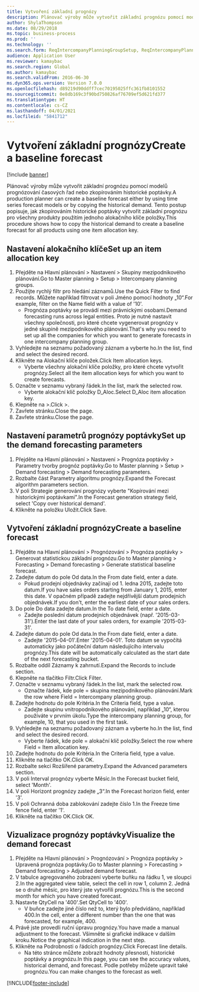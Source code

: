 ```yaml
---
title: Vytvoření základní prognózy
description: Plánovač výroby může vytvořit základní prognózu pomocí modelů prognózování časových řad nebo zkopírováním historické poptávky.
author: ShylaThompson
ms.date: 08/29/2018
ms.topic: business-process
ms.prod: ''
ms.technology: ''
ms.search.form: ReqIntercompanyPlanningGroupSetup, ReqIntercompanyPlanningGroupAllocKeys, ReqDemPlanForecastParameters, ReqDemPlanCreateForecastDialog, SysQueryForm, ReqDemPlanForecastViewer
audience: Application User
ms.reviewer: kamaybac
ms.search.region: Global
ms.author: kamaybac
ms.search.validFrom: 2016-06-30
ms.dyn365.ops.version: Version 7.0.0
ms.openlocfilehash: d89219d90ddff7cec70195025ffc361fb8101552
ms.sourcegitcommit: 0e8db169c3f90bd750826af76709ef5d621fd377
ms.translationtype: HT
ms.contentlocale: cs-CZ
ms.lasthandoff: 04/01/2021
ms.locfileid: "5841712"
---
```

# <a name="create-a-baseline-forecast"></a><span data-ttu-id="b5b64-103">Vytvoření základní prognózy</span><span class="sxs-lookup"><span data-stu-id="b5b64-103">Create a baseline forecast</span></span>

[!include [banner](../../includes/banner.md)]

<span data-ttu-id="b5b64-104">Plánovač výroby může vytvořit základní prognózu pomocí modelů prognózování časových řad nebo zkopírováním historické poptávky.</span><span class="sxs-lookup"><span data-stu-id="b5b64-104">A production planner can create a baseline forecast either by using time series forecast models or by copying the historical demand.</span></span> <span data-ttu-id="b5b64-105">Tento postup popisuje, jak zkopírováním historické poptávky vytvořit základní prognózu pro všechny produkty použitím jednoho alokačního klíče položky.</span><span class="sxs-lookup"><span data-stu-id="b5b64-105">This procedure shows how to copy the historical demand to create a baseline forecast for all products using one item allocation key.</span></span> 


## <a name="set-up-an-item-allocation-key"></a><span data-ttu-id="b5b64-106">Nastavení alokačního klíče</span><span class="sxs-lookup"><span data-stu-id="b5b64-106">Set up an item allocation key</span></span>
1. <span data-ttu-id="b5b64-107">Přejděte na Hlavní plánování > Nastavení > Skupiny mezipodnikového plánování.</span><span class="sxs-lookup"><span data-stu-id="b5b64-107">Go to Master planning > Setup > Intercompany planning groups.</span></span>
2. <span data-ttu-id="b5b64-108">Použijte rychlý filtr pro hledání záznamů.</span><span class="sxs-lookup"><span data-stu-id="b5b64-108">Use the Quick Filter to find records.</span></span> <span data-ttu-id="b5b64-109">Můžete například filtrovat v poli Jméno pomocí hodnoty „10“.</span><span class="sxs-lookup"><span data-stu-id="b5b64-109">For example, filter on the Name field with a value of '10'.</span></span>
    * <span data-ttu-id="b5b64-110">Prognóza poptávky se provádí mezi právnickými osobami.</span><span class="sxs-lookup"><span data-stu-id="b5b64-110">Demand forecasting runs across legal entities.</span></span> <span data-ttu-id="b5b64-111">Proto je nutné nastavit všechny společnosti, pro které chcete vygenerovat prognózy v jedné skupině mezipodnikového plánování.</span><span class="sxs-lookup"><span data-stu-id="b5b64-111">That's why you need to set up all the companies for which you want to generate forecasts in one intercompany planning group.</span></span>  
3. <span data-ttu-id="b5b64-112">Vyhledejte na seznamu požadovaný záznam a vyberte ho.</span><span class="sxs-lookup"><span data-stu-id="b5b64-112">In the list, find and select the desired record.</span></span>
4. <span data-ttu-id="b5b64-113">Klikněte na Alokační klíče položek.</span><span class="sxs-lookup"><span data-stu-id="b5b64-113">Click Item allocation keys.</span></span>
    * <span data-ttu-id="b5b64-114">Vyberte všechny alokační klíče položky, pro které chcete vytvořit prognózy.</span><span class="sxs-lookup"><span data-stu-id="b5b64-114">Select all the item allocation keys for which you want to create forecasts.</span></span>  
5. <span data-ttu-id="b5b64-115">Označte v seznamu vybraný řádek.</span><span class="sxs-lookup"><span data-stu-id="b5b64-115">In the list, mark the selected row.</span></span>
    * <span data-ttu-id="b5b64-116">Vyberte alokační klíč položky D_Aloc.</span><span class="sxs-lookup"><span data-stu-id="b5b64-116">Select D_Aloc item allocation key.</span></span>  
6. <span data-ttu-id="b5b64-117">Klepněte na >.</span><span class="sxs-lookup"><span data-stu-id="b5b64-117">Click >.</span></span>
7. <span data-ttu-id="b5b64-118">Zavřete stránku.</span><span class="sxs-lookup"><span data-stu-id="b5b64-118">Close the page.</span></span>
8. <span data-ttu-id="b5b64-119">Zavřete stránku.</span><span class="sxs-lookup"><span data-stu-id="b5b64-119">Close the page.</span></span>

## <a name="set-up-the-demand-forecasting-parameters"></a><span data-ttu-id="b5b64-120">Nastavení parametrů prognózy poptávky</span><span class="sxs-lookup"><span data-stu-id="b5b64-120">Set up the demand forecasting parameters</span></span>
1. <span data-ttu-id="b5b64-121">Přejděte na Hlavní plánování > Nastavení > Prognóza poptávky > Parametry tvorby prognóz poptávky.</span><span class="sxs-lookup"><span data-stu-id="b5b64-121">Go to Master planning > Setup > Demand forecasting > Demand forecasting parameters.</span></span>
2. <span data-ttu-id="b5b64-122">Rozbalte část Parametry algoritmu prognózy.</span><span class="sxs-lookup"><span data-stu-id="b5b64-122">Expand the Forecast algorithm parameters section.</span></span>
3. <span data-ttu-id="b5b64-123">V poli Strategie generování prognózy vyberte "Kopírování mezi historickými poptávkami".</span><span class="sxs-lookup"><span data-stu-id="b5b64-123">In the Forecast generation strategy field, select 'Copy over historical demand'.</span></span>
4. <span data-ttu-id="b5b64-124">Klikněte na položku Uložit.</span><span class="sxs-lookup"><span data-stu-id="b5b64-124">Click Save.</span></span>

## <a name="create-a-baseline-forecast"></a><span data-ttu-id="b5b64-125">Vytvoření základní prognózy</span><span class="sxs-lookup"><span data-stu-id="b5b64-125">Create a baseline forecast</span></span>
1. <span data-ttu-id="b5b64-126">Přejděte na Hlavní plánování > Prognózování > Prognóza poptávky > Generovat statistickou základní prognózu.</span><span class="sxs-lookup"><span data-stu-id="b5b64-126">Go to Master planning > Forecasting > Demand forecasting > Generate statistical baseline forecast.</span></span>
2. <span data-ttu-id="b5b64-127">Zadejte datum do pole Od data.</span><span class="sxs-lookup"><span data-stu-id="b5b64-127">In the From date field, enter a date.</span></span>
    * <span data-ttu-id="b5b64-128">Pokud prodejní objednávky začínají od 1. ledna 2015, zadejte toto datum.</span><span class="sxs-lookup"><span data-stu-id="b5b64-128">If you have sales orders starting from January 1, 2015, enter this date.</span></span> <span data-ttu-id="b5b64-129">V opačném případě zadejte nejdřívější datum prodejních objednávek.</span><span class="sxs-lookup"><span data-stu-id="b5b64-129">If you don't, enter the earliest date of your sales orders.</span></span>  
3. <span data-ttu-id="b5b64-130">Do pole Do data zadejte datum.</span><span class="sxs-lookup"><span data-stu-id="b5b64-130">In the To date field, enter a date.</span></span>
    * <span data-ttu-id="b5b64-131">Zadejte poslední datum prodejních objednávek (např. '2015-03-31').</span><span class="sxs-lookup"><span data-stu-id="b5b64-131">Enter the last date of your sales orders, for example '2015-03-31'.</span></span>  
4. <span data-ttu-id="b5b64-132">Zadejte datum do pole Od data.</span><span class="sxs-lookup"><span data-stu-id="b5b64-132">In the From date field, enter a date.</span></span>
    * <span data-ttu-id="b5b64-133">Zadejte '2015-04-01'.</span><span class="sxs-lookup"><span data-stu-id="b5b64-133">Enter '2015-04-01'.</span></span> <span data-ttu-id="b5b64-134">Toto datum se vypočítá automaticky jako počáteční datum následujícího intervalu prognózy.</span><span class="sxs-lookup"><span data-stu-id="b5b64-134">This date will be automatically calculated as the start date of the next forecasting bucket.</span></span>  
5. <span data-ttu-id="b5b64-135">Rozbalte oddíl Záznamy k zahrnutí.</span><span class="sxs-lookup"><span data-stu-id="b5b64-135">Expand the Records to include section.</span></span>
6. <span data-ttu-id="b5b64-136">Klepněte na tlačítko Filtr.</span><span class="sxs-lookup"><span data-stu-id="b5b64-136">Click Filter.</span></span>
7. <span data-ttu-id="b5b64-137">Označte v seznamu vybraný řádek.</span><span class="sxs-lookup"><span data-stu-id="b5b64-137">In the list, mark the selected row.</span></span>
    * <span data-ttu-id="b5b64-138">Označte řádek, kde pole = skupina mezipodnikového plánování.</span><span class="sxs-lookup"><span data-stu-id="b5b64-138">Mark the row where Field = Intercompany planning group.</span></span>  
8. <span data-ttu-id="b5b64-139">Zadejte hodnotu do pole Kritéria.</span><span class="sxs-lookup"><span data-stu-id="b5b64-139">In the Criteria field, type a value.</span></span>
    * <span data-ttu-id="b5b64-140">Zadejte skupinu vnitropodnikového plánování, například „10“, kterou používáte v prvním úkolu.</span><span class="sxs-lookup"><span data-stu-id="b5b64-140">Type the intercompany planning group, for example, 10, that you used in the first task.</span></span>  
9. <span data-ttu-id="b5b64-141">Vyhledejte na seznamu požadovaný záznam a vyberte ho.</span><span class="sxs-lookup"><span data-stu-id="b5b64-141">In the list, find and select the desired record.</span></span>
    * <span data-ttu-id="b5b64-142">Vyberte řádek, kde pole = alokační klíč položky.</span><span class="sxs-lookup"><span data-stu-id="b5b64-142">Select the row where Field = Item allocation key.</span></span>  
10. <span data-ttu-id="b5b64-143">Zadejte hodnotu do pole Kritéria.</span><span class="sxs-lookup"><span data-stu-id="b5b64-143">In the Criteria field, type a value.</span></span>
11. <span data-ttu-id="b5b64-144">Klikněte na tlačítko OK.</span><span class="sxs-lookup"><span data-stu-id="b5b64-144">Click OK.</span></span>
12. <span data-ttu-id="b5b64-145">Rozbalte sekci Rozšířené parametry.</span><span class="sxs-lookup"><span data-stu-id="b5b64-145">Expand the Advanced parameters section.</span></span>
13. <span data-ttu-id="b5b64-146">V poli Interval prognózy vyberte Měsíc.</span><span class="sxs-lookup"><span data-stu-id="b5b64-146">In the Forecast bucket field, select 'Month'.</span></span>
14. <span data-ttu-id="b5b64-147">V poli Horizont prognózy zadejte „3“.</span><span class="sxs-lookup"><span data-stu-id="b5b64-147">In the Forecast horizon field, enter '3'.</span></span>
15. <span data-ttu-id="b5b64-148">V poli Ochranná doba zablokování zadejte číslo 1.</span><span class="sxs-lookup"><span data-stu-id="b5b64-148">In the Freeze time fence field, enter '1'.</span></span>
16. <span data-ttu-id="b5b64-149">Klikněte na tlačítko OK.</span><span class="sxs-lookup"><span data-stu-id="b5b64-149">Click OK.</span></span>

## <a name="visualize-the-demand-forecast"></a><span data-ttu-id="b5b64-150">Vizualizace prognózy poptávky</span><span class="sxs-lookup"><span data-stu-id="b5b64-150">Visualize the demand forecast</span></span>
1. <span data-ttu-id="b5b64-151">Přejděte na Hlavní plánování > Prognózování > Prognóza poptávky > Upravená prognóza poptávky.</span><span class="sxs-lookup"><span data-stu-id="b5b64-151">Go to Master planning > Forecasting > Demand forecasting > Adjusted demand forecast.</span></span>
2. <span data-ttu-id="b5b64-152">V tabulce agregovaného zobrazení vyberte buňku na řádku 1, ve sloupci 2.</span><span class="sxs-lookup"><span data-stu-id="b5b64-152">In the aggregated view table, select the cell in row 1, column 2.</span></span> <span data-ttu-id="b5b64-153">Jedná se o druhé měsíc, pro který jste vytvořili prognózu.</span><span class="sxs-lookup"><span data-stu-id="b5b64-153">This is the second month for which you have created forecast.</span></span>
3. <span data-ttu-id="b5b64-154">Nastavte QtyCell na '400'.</span><span class="sxs-lookup"><span data-stu-id="b5b64-154">Set QtyCell to '400'.</span></span>
    * <span data-ttu-id="b5b64-155">V buňce zadejte jiné číslo než to, který bylo předvídáno, například 400.</span><span class="sxs-lookup"><span data-stu-id="b5b64-155">In the cell, enter a different number than the one that was forecasted, for example, 400.</span></span>  
4. <span data-ttu-id="b5b64-156">Právě jste provedli ruční úpravu prognózy.</span><span class="sxs-lookup"><span data-stu-id="b5b64-156">You have made a manual adjustment to the forecast.</span></span> <span data-ttu-id="b5b64-157">Všimněte si grafické indikace v dalším kroku.</span><span class="sxs-lookup"><span data-stu-id="b5b64-157">Notice the graphical indication in the next step.</span></span>
5. <span data-ttu-id="b5b64-158">Klikněte na Podrobnosti o řádcích prognózy.</span><span class="sxs-lookup"><span data-stu-id="b5b64-158">Click Forecast line details.</span></span>
    * <span data-ttu-id="b5b64-159">Na této stránce můžete zobrazit hodnoty přesnosti, historické poptávky a prognózu.</span><span class="sxs-lookup"><span data-stu-id="b5b64-159">In this page, you can see the accuracy values, historical demand, and forecast.</span></span> <span data-ttu-id="b5b64-160">Podle potřeby můžete upravit také prognózu.</span><span class="sxs-lookup"><span data-stu-id="b5b64-160">You can make changes to the forecast as well.</span></span>  



[!INCLUDE[footer-include](../../../includes/footer-banner.md)]